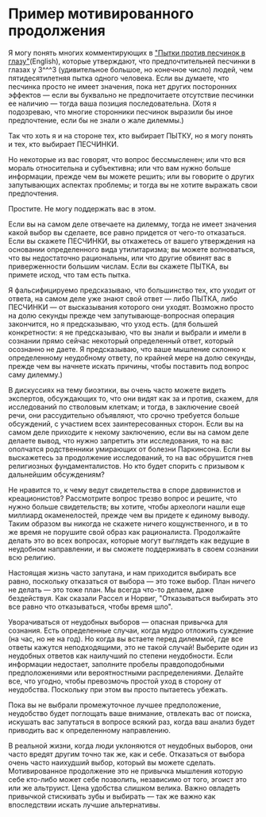 # Пример мотивированного продолжения
Я могу понять многих комментирующих в ["Пытки против песчинок в глазу"](http://lesswrong.com/lw/kn/torture_vs_dust_specks/)(English), которые утверждают, что предпочтительней песчинки в глазах у 3^^^3 (удивительное большое, но конечное число) людей, чем пятидесятилетняя пытка одного человека. Если вы думаете, что песчинка просто не имеет значения, пока нет других посторонних эффектов — если вы буквально не предпочитаете отсутствие песчинки ее наличию — тогда ваша позиция последовательна. (Хотя я подозреваю, что многие сторонники песчинок выразили бы иное предпочтение, если бы не знали о жале дилеммы.)

Так что хоть я и на стороне тех, кто выбирает ПЫТКУ, но я могу понять и тех, кто выбирает ПЕСЧИНКИ.

Но некоторые из вас говорят, что вопрос бессмысленен; или что вся мораль относительна и субъективна; или что вам нужно больше информации, прежде чем вы можете решить; или вы говорите о других запутывающих аспектах проблемы; и тогда вы не хотите выражать свои предпочтения.

Простите. Не могу поддержать вас в этом.

Если вы на самом деле отвечаете на дилемму, тогда не имеет значения какой выбор вы сделаете, все равно придется от чего-то отказаться. Если вы скажете ПЕСЧИНКИ, вы откажетесь от вашего утверждения на основании определенного вида утилитаризма; вы можете волноваться, что вы недостаточно рациональны, или что другие обвинят вас в приверженности большим числам. Если вы скажете ПЫТКА, вы примете исход, что там есть пытка.

Я фальсифицируемо предсказываю, что большинство тех, кто уходит от ответа, на самом деле уже знают свой ответ — либо ПЫТКА, либо ПЕСЧИНКИ — от высказывания которого они уходят. Возможно просто на долю секунды прежде чем запутывающе-вопросная операция закончится, но я предсказываю, что уход есть. (для большей конкретности: я не предсказываю, что вы знали и выбрали и имели в сознании прямо сейчас некоторый определенный ответ, который осознанно не даете. Я предсказываю, что ваше мышление склонно к определенному неудобному ответу, по крайней мере на долю секунды, прежде чем вы начнете искать причины, чтобы поставить под вопрос саму дилемму.)

В дискуссиях на тему биоэтики, вы очень часто можете видеть экспертов, обсуждающих то, что они видят как за и против, скажем, для исследований по стволовым клеткам; и тогда, в заключение своей речи, они рассудительно объявляют, что срочно требуется больше обсуждений, с участием всех заинтересованных сторон. Если вы на самом деле приходите к некому заключению, если вы на самом деле делаете вывод, что нужно запретить эти исследования, то на вас ополчатся родственники умирающих от болезни Паркинсона. Если вы выскажетесь за продолжение исследований, то на вас обрушится гнев религиозных фундаменталистов. Но кто будет спорить с призывом к дальнейшим обсуждениям?

Не нравится то, к чему ведут свидетельства в споре дарвинистов и креационистов? Рассмотрите вопрос трезво вопрос и решите, что нужно больше свидетельств; вы хотите, чтобы археологи нашли еще миллиард окаменелостей, прежде чем вы придете к единому выводу. Таким образом вы никогда не скажете ничего кощунственного, и в то же время не порушите свой образ как рационалиста. Продолжайте делать это во всех вопросах, которые могут выглядеть как ведущие в неудобном направлении, и вы сможете поддерживать в своем сознании всю религию.

Настоящая жизнь часто запутана, и нам приходится выбирать все равно, поскольку отказаться от выбора — это тоже выбор. План ничего не делать — это тоже план. Мы всегда что-то делаем, даже бездействуя. Как сказали Рассел и Норвиг, "Отказываться выбирать это все равно что отказываться, чтобы время шло".

Уворачиваться от неудобных выборов — опасная привычка для сознания. Есть определенные случаи, когда мудро отложить суждение (на час, но не на год). Но когда вы встаете перед дилеммой, где все ответы кажутся неподходящими, это не такой случай! Выберите один из неудобных ответов как наилучший по степени неудобности. Если информации недостает, заполните пробелы правдоподобными предположениями или вероятностными распределениями. Делайте все, что угодно, чтобы превозмочь простой уход в сторону от неудобства. Поскольку при этом вы просто пытаетесь убежать.

Пока вы не выбрали промежуточное лучшее предположение, неудобство будет поглощать ваше внимание, отвлекать вас от поиска, искушать вас запутаться в вопросе всякий раз, когда ваш анализ будет приводить вас к определенному направлению.

В реальной жизни, когда люди уклоняются от неудобных выборов, они часто вредят другим точно так же, как и себе. Отказаться от выбора очень часто наихудший выбор, который вы можете сделать. Мотивированное продолжение это не привычка мышления которую себе кто-либо может себе позволить, независимо от того, эгоист это или же альтруист. Цена удобства слишком велика. Важно овладеть привычкой стискивать зубы и выбирать — так же важно как впоследствии искать лучшие альтернативы.